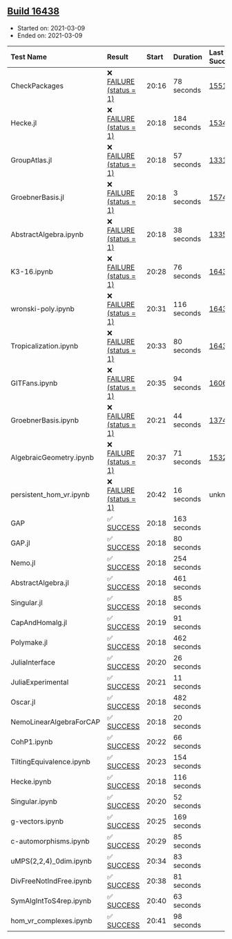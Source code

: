 ## [Build 16438](https://oscarci.mathematik.uni-kl.de/job/oscar/16438/)

* Started on: 2021-03-09
* Ended on: 2021-03-09

| Test Name    | Result | Start | Duration | Last Success | First Failure |
|:-------------|:-------|:------|:---------|:-------------|:--------------|
| CheckPackages | ❌ [FAILURE (status = 1)](https://oscarci.mathematik.uni-kl.de/job/oscar/16438/artifact/logs/build-16438/CheckPackages.log) | 20:16 | 78 seconds | [15514](https://oscarci.mathematik.uni-kl.de/job/oscar/15514/) | [15515](https://oscarci.mathematik.uni-kl.de/job/oscar/15515/) |
| Hecke.jl | ❌ [FAILURE (status = 1)](https://oscarci.mathematik.uni-kl.de/job/oscar/16438/artifact/logs/build-16438/Hecke.jl.log) | 20:18 | 184 seconds | [15344](https://oscarci.mathematik.uni-kl.de/job/oscar/15344/) | [15348](https://oscarci.mathematik.uni-kl.de/job/oscar/15348/) |
| GroupAtlas.jl | ❌ [FAILURE (status = 1)](https://oscarci.mathematik.uni-kl.de/job/oscar/16438/artifact/logs/build-16438/GroupAtlas.jl.log) | 20:18 | 57 seconds | [13311](https://oscarci.mathematik.uni-kl.de/job/oscar/13311/) | [13312](https://oscarci.mathematik.uni-kl.de/job/oscar/13312/) |
| GroebnerBasis.jl | ❌ [FAILURE (status = 1)](https://oscarci.mathematik.uni-kl.de/job/oscar/16438/artifact/logs/build-16438/GroebnerBasis.jl.log) | 20:18 | 3 seconds | [15745](https://oscarci.mathematik.uni-kl.de/job/oscar/15745/) | [15746](https://oscarci.mathematik.uni-kl.de/job/oscar/15746/) |
| AbstractAlgebra.ipynb | ❌ [FAILURE (status = 1)](https://oscarci.mathematik.uni-kl.de/job/oscar/16438/artifact/logs/build-16438/AbstractAlgebra.ipynb.log) | 20:18 | 38 seconds | [13355](https://oscarci.mathematik.uni-kl.de/job/oscar/13355/) | [13356](https://oscarci.mathematik.uni-kl.de/job/oscar/13356/) |
| K3-16.ipynb | ❌ [FAILURE (status = 1)](https://oscarci.mathematik.uni-kl.de/job/oscar/16438/artifact/logs/build-16438/K3-16.ipynb.log) | 20:28 | 76 seconds | [16437](https://oscarci.mathematik.uni-kl.de/job/oscar/16437/) | [16438](https://oscarci.mathematik.uni-kl.de/job/oscar/16438/) |
| wronski-poly.ipynb | ❌ [FAILURE (status = 1)](https://oscarci.mathematik.uni-kl.de/job/oscar/16438/artifact/logs/build-16438/wronski-poly.ipynb.log) | 20:31 | 116 seconds | [16435](https://oscarci.mathematik.uni-kl.de/job/oscar/16435/) | [16436](https://oscarci.mathematik.uni-kl.de/job/oscar/16436/) |
| Tropicalization.ipynb | ❌ [FAILURE (status = 1)](https://oscarci.mathematik.uni-kl.de/job/oscar/16438/artifact/logs/build-16438/Tropicalization.ipynb.log) | 20:33 | 80 seconds | [16433](https://oscarci.mathematik.uni-kl.de/job/oscar/16433/) | [16434](https://oscarci.mathematik.uni-kl.de/job/oscar/16434/) |
| GITFans.ipynb | ❌ [FAILURE (status = 1)](https://oscarci.mathematik.uni-kl.de/job/oscar/16438/artifact/logs/build-16438/GITFans.ipynb.log) | 20:35 | 94 seconds | [16068](https://oscarci.mathematik.uni-kl.de/job/oscar/16068/) | [16069](https://oscarci.mathematik.uni-kl.de/job/oscar/16069/) |
| GroebnerBasis.ipynb | ❌ [FAILURE (status = 1)](https://oscarci.mathematik.uni-kl.de/job/oscar/16438/artifact/logs/build-16438/GroebnerBasis.ipynb.log) | 20:21 | 44 seconds | [13748](https://oscarci.mathematik.uni-kl.de/job/oscar/13748/) | [13749](https://oscarci.mathematik.uni-kl.de/job/oscar/13749/) |
| AlgebraicGeometry.ipynb | ❌ [FAILURE (status = 1)](https://oscarci.mathematik.uni-kl.de/job/oscar/16438/artifact/logs/build-16438/AlgebraicGeometry.ipynb.log) | 20:37 | 71 seconds | [15322](https://oscarci.mathematik.uni-kl.de/job/oscar/15322/) | [15323](https://oscarci.mathematik.uni-kl.de/job/oscar/15323/) |
| persistent_hom_vr.ipynb | ❌ [FAILURE (status = 1)](https://oscarci.mathematik.uni-kl.de/job/oscar/16438/artifact/logs/build-16438/persistent_hom_vr.ipynb.log) | 20:42 | 16 seconds | unknown | unknown |
| GAP | ✅ [SUCCESS](https://oscarci.mathematik.uni-kl.de/job/oscar/16438/artifact/logs/build-16438/GAP.log) | 20:18 | 163 seconds |  |  |
| GAP.jl | ✅ [SUCCESS](https://oscarci.mathematik.uni-kl.de/job/oscar/16438/artifact/logs/build-16438/GAP.jl.log) | 20:18 | 80 seconds |  |  |
| Nemo.jl | ✅ [SUCCESS](https://oscarci.mathematik.uni-kl.de/job/oscar/16438/artifact/logs/build-16438/Nemo.jl.log) | 20:18 | 254 seconds |  |  |
| AbstractAlgebra.jl | ✅ [SUCCESS](https://oscarci.mathematik.uni-kl.de/job/oscar/16438/artifact/logs/build-16438/AbstractAlgebra.jl.log) | 20:18 | 461 seconds |  |  |
| Singular.jl | ✅ [SUCCESS](https://oscarci.mathematik.uni-kl.de/job/oscar/16438/artifact/logs/build-16438/Singular.jl.log) | 20:18 | 85 seconds |  |  |
| CapAndHomalg.jl | ✅ [SUCCESS](https://oscarci.mathematik.uni-kl.de/job/oscar/16438/artifact/logs/build-16438/CapAndHomalg.jl.log) | 20:19 | 91 seconds |  |  |
| Polymake.jl | ✅ [SUCCESS](https://oscarci.mathematik.uni-kl.de/job/oscar/16438/artifact/logs/build-16438/Polymake.jl.log) | 20:18 | 462 seconds |  |  |
| JuliaInterface | ✅ [SUCCESS](https://oscarci.mathematik.uni-kl.de/job/oscar/16438/artifact/logs/build-16438/JuliaInterface.log) | 20:20 | 26 seconds |  |  |
| JuliaExperimental | ✅ [SUCCESS](https://oscarci.mathematik.uni-kl.de/job/oscar/16438/artifact/logs/build-16438/JuliaExperimental.log) | 20:21 | 11 seconds |  |  |
| Oscar.jl | ✅ [SUCCESS](https://oscarci.mathematik.uni-kl.de/job/oscar/16438/artifact/logs/build-16438/Oscar.jl.log) | 20:18 | 482 seconds |  |  |
| NemoLinearAlgebraForCAP | ✅ [SUCCESS](https://oscarci.mathematik.uni-kl.de/job/oscar/16438/artifact/logs/build-16438/NemoLinearAlgebraForCAP.log) | 20:18 | 20 seconds |  |  |
| CohP1.ipynb | ✅ [SUCCESS](https://oscarci.mathematik.uni-kl.de/job/oscar/16438/artifact/logs/build-16438/CohP1.ipynb.log) | 20:22 | 66 seconds |  |  |
| TiltingEquivalence.ipynb | ✅ [SUCCESS](https://oscarci.mathematik.uni-kl.de/job/oscar/16438/artifact/logs/build-16438/TiltingEquivalence.ipynb.log) | 20:23 | 154 seconds |  |  |
| Hecke.ipynb | ✅ [SUCCESS](https://oscarci.mathematik.uni-kl.de/job/oscar/16438/artifact/logs/build-16438/Hecke.ipynb.log) | 20:18 | 116 seconds |  |  |
| Singular.ipynb | ✅ [SUCCESS](https://oscarci.mathematik.uni-kl.de/job/oscar/16438/artifact/logs/build-16438/Singular.ipynb.log) | 20:20 | 52 seconds |  |  |
| g-vectors.ipynb | ✅ [SUCCESS](https://oscarci.mathematik.uni-kl.de/job/oscar/16438/artifact/logs/build-16438/g-vectors.ipynb.log) | 20:25 | 169 seconds |  |  |
| c-automorphisms.ipynb | ✅ [SUCCESS](https://oscarci.mathematik.uni-kl.de/job/oscar/16438/artifact/logs/build-16438/c-automorphisms.ipynb.log) | 20:29 | 85 seconds |  |  |
| uMPS(2,2,4)_0dim.ipynb | ✅ [SUCCESS](https://oscarci.mathematik.uni-kl.de/job/oscar/16438/artifact/logs/build-16438/uMPS-2-2-4-_0dim.ipynb.log) | 20:34 | 83 seconds |  |  |
| DivFreeNotIndFree.ipynb | ✅ [SUCCESS](https://oscarci.mathematik.uni-kl.de/job/oscar/16438/artifact/logs/build-16438/DivFreeNotIndFree.ipynb.log) | 20:38 | 81 seconds |  |  |
| SymAlgIntToS4rep.ipynb | ✅ [SUCCESS](https://oscarci.mathematik.uni-kl.de/job/oscar/16438/artifact/logs/build-16438/SymAlgIntToS4rep.ipynb.log) | 20:40 | 63 seconds |  |  |
| hom_vr_complexes.ipynb | ✅ [SUCCESS](https://oscarci.mathematik.uni-kl.de/job/oscar/16438/artifact/logs/build-16438/hom_vr_complexes.ipynb.log) | 20:41 | 98 seconds |  |  |
